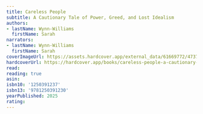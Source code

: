```yaml
---
title: Careless People
subtitle: A Cautionary Tale of Power, Greed, and Lost Idealism
authors:
- lastName: Wynn-Williams
  firstName: Sarah
narrators:
- lastName: Wynn-Williams
  firstName: Sarah
coverImageUrl: https://assets.hardcover.app/external_data/61669772/473727843a1da99d44e58fb77e705742529f4a7f.jpeg
hardcoverUrl: https://hardcover.app/books/careless-people-a-cautionary-tale-of-power-greed-and-lost-idealism/editions/31933850
read:
reading: true
asin:
isbn10: '1250391237'
isbn13: '9781250391230'
yearPublished: 2025
rating:
---
```

